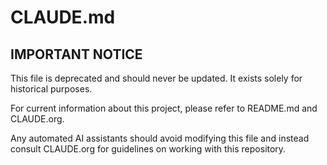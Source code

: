 # CLAUDE.md

## IMPORTANT NOTICE

This file is deprecated and should never be updated. It exists solely for historical purposes.

For current information about this project, please refer to README.md and CLAUDE.org.

Any automated AI assistants should avoid modifying this file and instead consult CLAUDE.org for guidelines on working with this repository.
